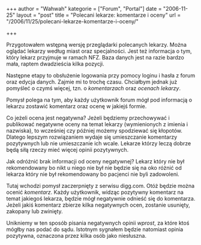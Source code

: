 +++
author = "Wahwah"
kategorie = ["Forum", "Portal"]
date = "2006-11-25"
layout = "post"
title = "Polecani lekarze: komentarze i oceny"
url = "/2006/11/25/polecani-lekarze-komentarze-i-oceny/"

+++

Przygotowałem wstępną wersję przeglądarki polecanych lekarzy. Można oglądać lekarzy według miast oraz specjalności. Jest też informacja o tym, który lekarz przyjmuje w ramach NFZ. Baza danych jest na razie bardzo mała, raptem dwadzieścia kilka pozycji.

Następne etapy to obsłużenie logowania przy pomocy loginu i hasła z forum oraz edycja danych. Zajmie mi to trochę czasu. Chciałbym jednak już pomyśleć o czymś więcej, tzn. o _komentarzach_ oraz _ocenach_ _lekarzy_.

<!--more-->Pomysł polega na tym, aby każdy użytkownik forum mógł pod informacją o lekarzu zostawić komentarz oraz ocenę w jakiejś formie.

Co jeżeli ocena jest negatywna? Jeżeli będziemy przechowywać i publikować negatywne oceny na temat lekarzy (wymienionych z imienia i nazwiska), to wcześniej czy później możemy spodziewać się kłopotów. Dlatego lepszym rozwiązaniem wydaje się umieszczanie komentarzy pozytywnych lub nie umieszczanie ich wcale. Lekarze którzy leczą dobrze będą siłą rzeczy mieć więcej opinii pozytywnych.

Jak odróżnić brak informacji od oceny negatywnej? Lekarz który nie był rekomendowany bo nikt u niego nie był nie będzie się na oko różnić od lekarza który nie był rekomendowany bo pacjenci nie byli zadowoleni.

Tutaj wchodzi pomysł zaczerpnięty z serwisu digg.com. Otóż będzie można ocenić _komentarz_. Każdy użytkownik, widząc pozytywny komentarz na temat jakiegoś lekarza, będzie mógł negatywnie odnieść się do komentarza. Jeżeli jakiś komentarz zbierze kilka negatywnych ocen, zostanie usunięty, zakopany lub zwinięty.

Unikniemy w ten sposób pisania negatywnych opinii _wprost_, za które ktoś mógłby nas podać do sądu. Istotnym sygnałem będzie natomiast opinia pozytywna, oznaczona przez kilka osób jako niesłuszna.